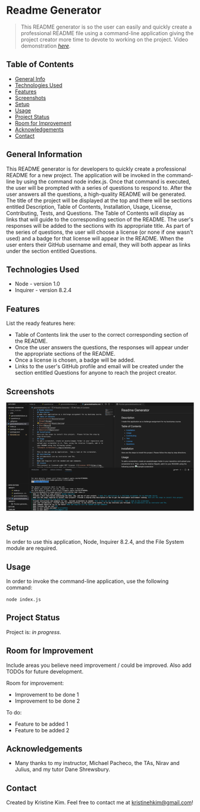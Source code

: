# Readme Generator
> This README generator is so the user can easily and quickly create a professional README file using a command-line application giving the project creator more time to devote to working on the project.
> Video demonstration [_here_](https://drive.google.com/file/d/1nuTFrsrxFprEZKNy_JPYGSRvRQCYY3le/view). <!-- If you have the project hosted somewhere, include the link here. -->

## Table of Contents
* [General Info](#general-information)
* [Technologies Used](#technologies-used)
* [Features](#features)
* [Screenshots](#screenshots)
* [Setup](#setup)
* [Usage](#usage)
* [Project Status](#project-status)
* [Room for Improvement](#room-for-improvement)
* [Acknowledgements](#acknowledgements)
* [Contact](#contact)
<!-- * [License](#license) -->


## General Information
This README generator is for developers to quickly create a professional README for a new project.  The application will be invoked in the command-line by using the command node index.js.  Once that command is executed, the user will be prompted with a series of questions to respond to.  After the user answers all the questions, a high-quality README will be generated.  The title of the project will be displayed at the top and there will be sections entitled Description, Table of Contents, Installation, Usage, License, Contributing, Tests, and Questions.  The Table of Contents will display as links that will guide to the corresponding section of the README.  The user's responses will be added to the sections with its appropriate title.  As part of the series of questions, the user will choose a license (or none if one wasn't used) and a badge for that license will appear in the README.  When the user enters their GitHub username and email, they will both appear as links under the section entitled Questions.
<!-- You don't have to answer all the questions - just the ones relevant to your project. -->


## Technologies Used
- Node - version 1.0
- Inquirer - version 8.2.4


## Features
List the ready features here:
- Table of Contents link the user to the correct corresponding section of the README.
- Once the user answers the questions, the responses will appear under the appropriate sections of the README.
- Once a license is chosen, a badge will be added.
- Links to the user's GitHub profile and email will be created under the section entitled Questions for anyone to reach the project creator.


## Screenshots
![Example screenshot](./assets/readme-generator.png)
<!-- If you have screenshots you'd like to share, include them here. -->


## Setup
In order to use this application, Node, Inquirer 8.2.4, and the File System module are required.

## Usage
In order to invoke the command-line application, use the following command:

`node index.js`


## Project Status
Project is: _in progress_.


## Room for Improvement
Include areas you believe need improvement / could be improved. Also add TODOs for future development.

Room for improvement:
- Improvement to be done 1
- Improvement to be done 2

To do:
- Feature to be added 1
- Feature to be added 2


## Acknowledgements
- Many thanks to my instructor, Michael Pacheco, the TAs, Nirav and Julius, and my tutor Dane Shrewsbury.


## Contact
Created by Kristine Kim.  Feel free to contact me at kristinehkim@gmail.com!


<!-- Optional -->
<!-- ## License -->
<!-- This project is open source and available under the [... License](). -->

<!-- You don't have to include all sections - just the one's relevant to your project -->